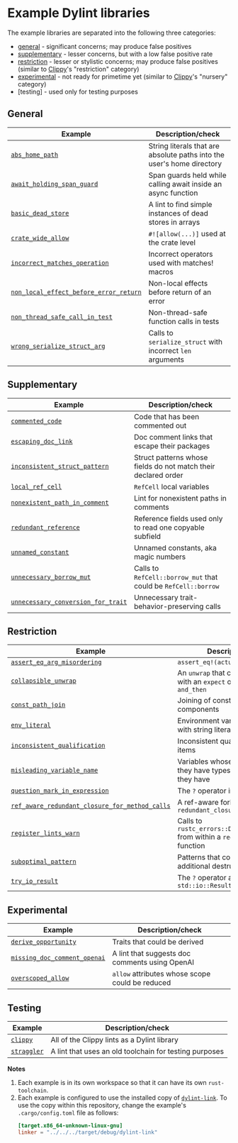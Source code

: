 # Example Dylint libraries

The example libraries are separated into the following three categories:

- [general] - significant concerns; may produce false positives
- [supplementary] - lesser concerns, but with a low false positive rate
- [restriction] - lesser or stylistic concerns; may produce false positives (similar to [Clippy]'s "restriction" category)
- [experimental] - not ready for primetime yet (similar to [Clippy]'s "nursery" category)
- [testing] - used only for testing purposes

## General

| Example                                                                                  | Description/check                                                      |
| ---------------------------------------------------------------------------------------- | ---------------------------------------------------------------------- |
| [`abs_home_path`](./general/abs_home_path)                                               | String literals that are absolute paths into the user's home directory |
| [`await_holding_span_guard`](./general/await_holding_span_guard)                         | Span guards held while calling await inside an async function          |
| [`basic_dead_store`](./general/basic_dead_store)                                         | A lint to find simple instances of dead stores in arrays               |
| [`crate_wide_allow`](./general/crate_wide_allow)                                         | `#![allow(...)]` used at the crate level                               |
| [`incorrect_matches_operation`](./general/incorrect_matches_operation)                   | Incorrect operators used with matches! macros                          |
| [`non_local_effect_before_error_return`](./general/non_local_effect_before_error_return) | Non-local effects before return of an error                            |
| [`non_thread_safe_call_in_test`](./general/non_thread_safe_call_in_test)                 | Non-thread-safe function calls in tests                                |
| [`wrong_serialize_struct_arg`](./general/wrong_serialize_struct_arg)                     | Calls to `serialize_struct` with incorrect `len` arguments             |

## Supplementary

| Example                                                                                | Description/check                                              |
| -------------------------------------------------------------------------------------- | -------------------------------------------------------------- |
| [`commented_code`](./supplementary/commented_code)                                     | Code that has been commented out                               |
| [`escaping_doc_link`](./supplementary/escaping_doc_link)                               | Doc comment links that escape their packages                   |
| [`inconsistent_struct_pattern`](./supplementary/inconsistent_struct_pattern)           | Struct patterns whose fields do not match their declared order |
| [`local_ref_cell`](./supplementary/local_ref_cell)                                     | `RefCell` local variables                                      |
| [`nonexistent_path_in_comment`](./supplementary/nonexistent_path_in_comment)           | Lint for nonexistent paths in comments                         |
| [`redundant_reference`](./supplementary/redundant_reference)                           | Reference fields used only to read one copyable subfield       |
| [`unnamed_constant`](./supplementary/unnamed_constant)                                 | Unnamed constants, aka magic numbers                           |
| [`unnecessary_borrow_mut`](./supplementary/unnecessary_borrow_mut)                     | Calls to `RefCell::borrow_mut` that could be `RefCell::borrow` |
| [`unnecessary_conversion_for_trait`](./supplementary/unnecessary_conversion_for_trait) | Unnecessary trait-behavior-preserving calls                    |

## Restriction

| Example                                                                                                      | Description/check                                                                     |
| ------------------------------------------------------------------------------------------------------------ | ------------------------------------------------------------------------------------- |
| [`assert_eq_arg_misordering`](./restriction/assert_eq_arg_misordering)                                       | `assert_eq!(actual, expected)`                                                        |
| [`collapsible_unwrap`](./restriction/collapsible_unwrap)                                                     | An `unwrap` that could be combined with an `expect` or `unwrap` using `and_then`      |
| [`const_path_join`](./restriction/const_path_join)                                                           | Joining of constant path components                                                   |
| [`env_literal`](./restriction/env_literal)                                                                   | Environment variables referred to with string literals                                |
| [`inconsistent_qualification`](./restriction/inconsistent_qualification)                                     | Inconsistent qualification of module items                                            |
| [`misleading_variable_name`](./restriction/misleading_variable_name)                                         | Variables whose names suggest they have types other than the ones they have           |
| [`question_mark_in_expression`](./restriction/question_mark_in_expression)                                   | The `?` operator in expressions                                                       |
| [`ref_aware_redundant_closure_for_method_calls`](./restriction/ref_aware_redundant_closure_for_method_calls) | A ref-aware fork of `redundant_closure_for_method_calls`                              |
| [`register_lints_warn`](./restriction/register_lints_warn)                                                   | Calls to `rustc_errors::DiagCtxtHandle::warn` from within a `register_lints` function |
| [`suboptimal_pattern`](./restriction/suboptimal_pattern)                                                     | Patterns that could perform additional destructuring                                  |
| [`try_io_result`](./restriction/try_io_result)                                                               | The `?` operator applied to `std::io::Result`                                         |

## Experimental

| Example                                                                   | Description/check                               |
| ------------------------------------------------------------------------- | ----------------------------------------------- |
| [`derive_opportunity`](./experimental/derive_opportunity)                 | Traits that could be derived                    |
| [`missing_doc_comment_openai`](./experimental/missing_doc_comment_openai) | A lint that suggests doc comments using OpenAI  |
| [`overscoped_allow`](./experimental/overscoped_allow)                     | `allow` attributes whose scope could be reduced |

## Testing

| Example                            | Description/check                                      |
| ---------------------------------- | ------------------------------------------------------ |
| [`clippy`](./testing/clippy)       | All of the Clippy lints as a Dylint library            |
| [`straggler`](./testing/straggler) | A lint that uses an old toolchain for testing purposes |

**Notes**

1. Each example is in its own workspace so that it can have its own `rust-toolchain`.
2. Each example is configured to use the installed copy of [`dylint-link`](../dylint-link). To use the copy within this repository, change the example's `.cargo/config.toml` file as follows:
   ```toml
   [target.x86_64-unknown-linux-gnu]
   linker = "../../../target/debug/dylint-link"
   ```

[clippy]: https://github.com/rust-lang/rust-clippy#clippy
[experimental]: #experimental
[general]: #general
[restriction]: #restriction
[supplementary]: #supplementary
